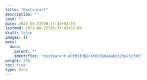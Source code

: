```yaml
---
title: "Restaurant"
description: ""
lead: ""
date: 2023-08-22T09:37:43+02:00
lastmod: 2023-08-22T09:37:43+02:00
draft: false
images: []
menu:
  docs:
    parent: ""
    identifier: "restaurant-a0f91f3b2d6f6d9664aab2b29a71cf45"
weight: 320
toc: true
type: docs
---
```

